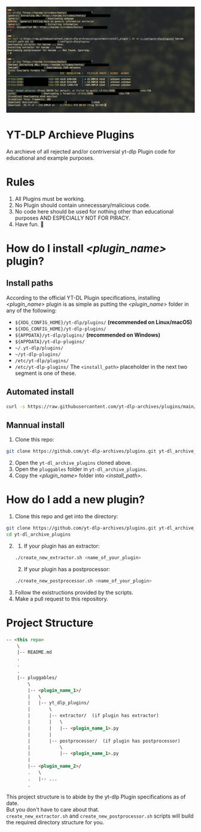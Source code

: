 ![demo_img](./demo.png)
# YT-DLP Archieve Plugins
An archieve of all rejected and/or contriversial yt-dlp Plugin code for educational and example purposes.

# Rules
1. All Plugins must be working.
2. No Plugin should contain unnecessary/malicious code.
3. No code here should be used for nothing other than educational purposes AND ESPECIALLY NOT FOR PIRACY.
4. Have fun. 🗿

# How do I install *<plugin_name>* plugin?
## Install paths
According to the official YT-DL Plugin specifications, installing *<plugin_name>* plugin is as simple as putting the *<plugin_name>* folder in any of the following:
- `${XDG_CONFIG_HOME}/yt-dlp/plugins/` **(recommended on Linux/macOS)**
- `${XDG_CONFIG_HOME}/yt-dlp-plugins/`
- `${APPDATA}/yt-dlp/plugins/` **(recommended on Windows)**
- `${APPDATA}/yt-dlp-plugins/`
- `~/.yt-dlp/plugins/`
- `~/yt-dlp-plugins/`
- `/etc/yt-dlp/plugins/`
- `/etc/yt-dlp-plugins/`
The `<install_path>` placeholder in the next two segment is one of these.

## Automated install
```bash
curl -s https://raw.githubusercontent.com/yt-dlp-archives/plugins/main/install_plugin | sh -s <install_path> <plugin_name_1> <plugin_name_2> ...
```

## Mannual install
1. Clone this repo:
```bash
git clone https://github.com/yt-dlp-archives/plugins.git yt-dl_archive_plugins
```
2. Open the `yt-dl_archive_plugins` cloned above.
3. Open the `pluggables` folder in `yt-dl_archive_plugins`.
4. Copy the *<plugin_name>* folder into *<install_path>*.

# How do I add a new plugin?
1. Clone this repo and get into the directory:
```bash
git clone https://github.com/yt-dlp-archives/plugins.git yt-dl_archive_plugins
cd yt-dl_archive_plugins
```
2.
    1. If your plugin has an extractor:
    ```bash
    ./create_new_extractor.sh <name_of_your_plugin>
    ```
    2. If your plugin has a postprocessor:
    ```bash
    ./create_new_postprocessor.sh <name_of_your_plugin>
    ```
3. Follow the existructions provided by the scripts.
4. Make a pull request to this repository.


# Project Structure
```html
-- <this repo>
    \
    |-- README.md
    .
    .
    .
    |-- pluggables/
        \
        |-- <plugin_name_1>/
        |   \
        |   |-- yt_dlp_plugins/
        |       \
        |       |-- extractor/  (if plugin has extractor)
        |       |   \
        |       |   |-- <plugin_name_1>.py
        |       |
        |       |-- postprocessor/  (if plugin has postprocessor)
        |           \
        |           |-- <plugin_name_1>.py
        |
        |-- <plugin_name_2>/
        .   \
        .   |-- ...
        .
```
This project structure is to abide by the yt-dlp Plugin specifications as of date. \
But you don't have to care about that. \
`create_new_extractor.sh` and `create_new_postprocessor.sh` scripts will build the required directory structure for you.
